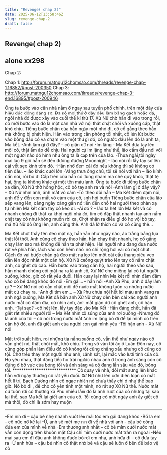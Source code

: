 ```yaml
---
title: "Revenge( chap 2)"
date: 2025-06-12T13:58:46Z
slug: revenge-chap-2
draft: false
---
```


## Revenge( chap 2)

## alone xx298

Chap 2:
 
Chap 1: http://forum.matngu12chomsao.com/threads/revenge-chap-1.16852/#post-200350
Chap 3: http://forum.matngu12chomsao.com/threads/revenge-chap-3-end.16895/#post-200946
 
 
Ông ta bước vào căn nhà nằm ở ngay sau tuyến phố chính, trên một dãy cửa hiệu đúc đống đáng sợ. Đa số mọi thứ ở đây đều làm bằng gạch hoặc đá, ngôi nhà đó được xây vào cuối thế kỉ thứ 17. Xử Nữ chờ hắn đi vào trong rồi, cô mới bước vào đó là một căn nhà với nội thất chật chôi và xuống cấp, thật khó chịu. Tiếng bước chân của hắn ngày một nhỏ đi, cô cố gắng theo hắn mà không bị phát hiện. Hắn vào trong căn phòng tối nhất, cô lén lút bước vào bỗng đầu cô va chạm vào một thứ gì đó, cô ngước đầu lên đó là anh ta, Ma kết. 
-Anh làm gì ở đây? – cô giận dữ nói 
-Im lặng - Ma Kết đưa tay lên môi cô, thật ấm áp dễ chịu
Hai người cứ im lặng như thế, lão cầm đầu nói với một người nào đó hình như ông ta là cấp trên của lão.
-Thưa ngài,tối ngày mai lúc 9 giờ hắn sẽ đến đường đường Moonnight – lão nói rồi lấy tay sờ lên cái vết sẹo kinh tởm đó.
-Hắn nhớ đem cái đó nếu không thì sẽ không có tiền đâu. – lão khác cười lớn
-Vâng thưa ông chủ, tôi sẽ nói với hắn – lão kính cẩn nói, rồi bỏ đi
Cấp trên của hắn có dung nham ma chê quỷ khóc, thật tệ hại, ông ta không khác gì một tên máu lạnh. Ông ta bước đi tiếng bước chân xa dần, Xử Nữ thở hồng hộc, cô bỏ tay anh ra và nói 
-Anh làm gì ở đây vậy? – Xử Nữ nhìn anh, ánh mắt vô cảm
-Tôi theo dõi hắn – Ma Kết điềm đạm nói, anh để y đến con mắt vô cảm của cô, anh hơi buồn
Tiếng bước chân cũa lão sếp vang lên, càng ngày càng gần nó tiến đến chỗ hai người theo phản xạ tự nhiên Ma kết cầm tay cô kéo đi.
-Ai đó ? – lão ta hét lớn
Ma kết và cô nhanh chóng đi thật xa khỏi ngôi nhà đó, tim cô đập thật nhanh tay anh nắm chặt tay cô như không muốn rời xa. Chợt nhận ra điều gì đó họ vội bỏ tay, má Xử Nữ đỏ ửng lên, anh cũng thế. Anh đã lỡ thích cô và cô cũng thế...
 
Ma Kết chợt thấy tên đeo mặt nạ, hắn vẫn như ngày nào, áo trắng bằng lụa thật lỗi thời. Anh cùng cô chạy theo hắn, hắn chạy thật nhanh, họ cố gắng chạy làm sao mà không để hắn ta phát hiện. Hai người như đang đua nước rút về phía hắn, lách vào con hẻm nhỏ, nó chỉ rộng hơi vai cô một chút. Cách đó vài bước chân gã đeo mặt nạ leo lên một cái cầu thang xiêu vẹo dẫn lên độc nhất một căn hộ. Xử Nữ cuống quýt trèo lên tay cô nắm chặt anh, cô ghét độ cao. Hắn bước vào trong căn hộ, hai người theo vào sau, hắn nhanh chóng cởi mặt nạ ra là anh cô, Xử Nữ che miệng lại cô tụt người xuống, khóc, giờ cô rất yếu đuối. Hắn quay lại nhìn Ma kết rồi nhìn đăm đăm vào cô bé đang khóc đó nói
-Em gái... – hắn nói
-Anh Xà Phu, anh ở đây làm gì ? – Xử Nữ nói cô cắn chặt môi để nước mắt không tuôn ra nhưng nước mắt cứ chay ra.
-Anh đi tìm em... – Xà Phu chưa nói hết lời máu anh vang ra anh ngã xuống, Ma Kết đã bắn anh
Xử Nữ chạy đến bên cái xác người anh nước mắt cô đầm đìa, cô nhìn anh, ánh mắt giận dữ cô ghét anh, cô hận anh.
-Tại sao? –cô hét lên, lấy tay đập vào Ma Kết
-Hắn đáng chết, hắn đã giết rất nhiều người rồi – Ma Kết nhìn cô súng của anh rơi xuống
-Nhưng đó là anh của tôi – cô nói trong nước mắt
Anh im lặng bỏ đi để lại mình cô trên căn hộ đó, anh đã giết anh của người con gái mình yêu
-Tôi hận anh - Xử Nữ nói 
 
 Mặt trời xuất hiện, rọi những tia nắng xuống cô, vẫn thế như ngày nào cô vẫn ghét nó, thật chói mắt, khó chịu. Trong vô vàn tội ác ở Luân Đôn này, cô cũng góp phần làm điều đó cô không tốt cũng chẳng xấu nhưng cô cũng có tội. Chớ trêu thay một người như anh, cảnh sát, lại mắc vào lưới tình của cô. Họ yêu nhau, thật đáng tiếc họ trái ngược nhau anh ở trong ánh sáng còn cô đứng ở bờ vực của bóng tối và ánh sáng và cô đang lấn sâu vào đó, bóng tối. *****************************
Cô quay về nhà, đôi mắt sưng lên khác hẳn với ngày thường cô rất yếu đuối. Xử Nữ như lên cơn điên loạn cô mất hết lí trí, Bạch Dương nhìn cô ngạc nhiên nó chưa thấy chị ó như thế bao giờ. Nó bỏ đi , để cho cô yên tĩnh một mình, nó rất sợ Xử Nữ thế. Nước mắt cứ tuôn rơi cô thương xà Phu nhiều lắm đó là anh ruột của cô nhưng tại sao lại thế, sao Ma kết lại giết anh của cô. Rồi cũng có một ngày anh ấy giết cô mà thôi, đó chỉ là sớm hay muộn
 *******************************
-Em nín đi – cậu bé nhẹ nhành vuốt lên mái tóc em gái đang khóc
-Bố la em - cô nức nở kể lại
-Ừ, anh sẽ mét mẹ nín đi về nhà với anh - cậu bé cõng đứa em của mình về nhà
-Em thương anh nhất – cô bé mỉm cười nước mắt vẫn còn đọng trên khuôn mặt
Cậu chỉ mỉm cười nước mắt tràn ra ngoài
-Nếu mai sau em đi đâu anh không được bỏ rơi em nhá, anh hứa đi – cô đưa tay ra
-Ừ anh hứa – cậu bé nhìn cô thật nhỏ bé và cậu sẽ luôn ở bên để bảo vệ cô